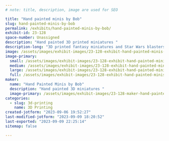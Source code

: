 ```yaml
---
# note: title, description, image are used for SEO

title: "Hand painted minis by Bob"
slug: hand-painted-minis-by-bob
permalink: /exhibits/hand-painted-minis-by-bob/
exhibit-id: 23-128
space-number: Unassigned
description: "Hand painted 3D printed miniatures "
description-long: "3D printed fantasy miniatures and Star Wars blasters and miniature Star Wars helmets all hand painted by Bob"
image: /assets/images/exhibit-images/23-128-exhibit-hand-painted-minis-by-bob-img-1996-large.jpeg
image-primary: 
  small: /assets/images/exhibit-images/23-128-exhibit-hand-painted-minis-by-bob-img-1996-small.jpeg
  medium: /assets/images/exhibit-images/23-128-exhibit-hand-painted-minis-by-bob-img-1996-medium.jpeg
  large: /assets/images/exhibit-images/23-128-exhibit-hand-painted-minis-by-bob-img-1996-large.jpeg
  full: /assets/images/exhibit-images/23-128-exhibit-hand-painted-minis-by-bob-img-1996-full.jpeg
maker: 
  name: "Hand Painted Minis by Bob"
  description: "Hand painted 3D miniatures "
  image-primary: /assets/images/exhibit-images/23-128-maker-hand-painted-minis-by-bob-img-2419-medium.jpeg
categories: 
  - slug: 3d-printing
    name: 3D Printing
created-jotform: "2023-09-06 19:52:27"
last-modified-jotform: "2023-09-09 18:20:52"
last-exported: "2023-09-09 22:25:14"
sitemap: false

---
```


